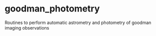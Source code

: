 # goodman_photometry
Routines to perform automatic astrometry and photometry of goodman imaging observations
